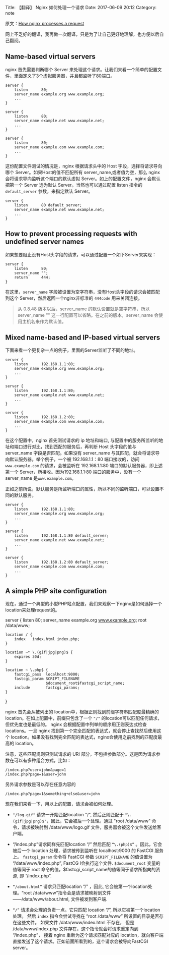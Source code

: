 Title: 【翻译】 Nginx 如何处理一个请求
Date: 2017-06-09 20:12
Category: note

原文：[How nginx processes a request](http://nginx.org/en/docs/http/request_processing.html)

网上不乏好的翻译，我再做一次翻译，只是为了让自己更好地理解，也方便以后自己翻阅。

## Name-based virtual servers

nginx 首先需要判断哪个 Server 来处理这个请求。让我们来看一个简单的配置文件，里面定义了3个虚拟服务器，并且都监听了80端口。

	server {
	    listen      80;
	    server_name example.org www.example.org;
	    ...
	}
	
	server {
	    listen      80;
	    server_name example.net www.example.net;
	    ...
	}
	
	server {
	    listen      80;
	    server_name example.com www.example.com;
	    ...
	}


这份配置文件测试的情况是，nginx 根据请求头中的 Host 字段，选择将请求导向哪个 Server。如果Host的值不匹配所有 server\_name,或者值为空，那么 nginx 会将请求导向监听这个端口的默认虚拟 Server。如上的配置文件，nginx 会默认把第一个 Server 选为默认 Server。当然也可以通过配置 listen 指令的 `default_server` 参数，来指定默认 Server。


	server {
	    listen      80 default_server;
	    server_name example.net www.example.net;
	    ...
	}


## How to prevent processing requests with undefined server names

如果想要阻止没有Host头字段的请求，可以通过配置一个如下Server来实现：

	server {
	    listen      80;
	    server_name "";
	    return      444;
	}

在这里，`server_name` 字段被设置为空字符串，没有Host头字段的请求会被匹配到这个 Server，然后返回一个nginx非标准的 `444code` 用来关闭连接。

> 从 0.8.48 版本以后，server\_name 的默认设置就是空字符串，所以 server\_name "" 这一行配置可以省略。在之前的版本，server\_name 会使用主机名来作为默认值。

## Mixed name-based and IP-based virtual servers

下面来看一个更复杂一点的例子，里面的Server监听了不同的地址。

	server {
	    listen      192.168.1.1:80;
	    server_name example.org www.example.org;
	    ...
	}
	
	server {
	    listen      192.168.1.1:80;
	    server_name example.net www.example.net;
	    ...
	}
	
	server {
	    listen      192.168.1.2:80;
	    server_name example.com www.example.com;
	    ...
	}

在这个配置中，nginx 首先测试请求的 ip 地址和端口, 与配置中的服务所监听的地址和端口进行对比，找到匹配的服务后，再判断 Host 头字段的值与 server\_name 字段是否匹配。如果没有 server\_name 与其匹配，就会将请求导向默认服务器。举个例子，一个被 192.168.1.1：80 端口接收的，访问 `www.example.com` 的请求，会被监听在 192.168.1.1:80 端口的默认服务器，即上述第一个 Server，所接收。因为192.168.1.1:80 端口的服务中，没有一个 server\_name 是`www.example.com`。

正如之前所说，默认服务是所监听端口的属性，所以不同的监听端口，可以设置不同的默认服务。

	server {
	    listen      192.168.1.1:80;
	    server_name example.org www.example.org;
	    ...
	}
	
	server {
	    listen      192.168.1.1:80 default_server;
	    server_name example.net www.example.net;
	    ...
	}
	
	server {
	    listen      192.168.1.2:80 default_server;
	    server_name example.com www.example.com;
	    ...
	}

## A simple PHP site configuration

现在，通过一个典型的小型PHP站点配置，我们来观察一下nginx是如何选择一个location来处理request的。

server {
    listen      80;
    server_name example.org www.example.org;
    root        /data/www;

    location / {
        index   index.html index.php;
    }

    location ~* \.(gif|jpg|png)$ {
        expires 30d;
    }

    location ~ \.php$ {
        fastcgi_pass  localhost:9000;
        fastcgi_param SCRIPT_FILENAME
                      $document_root$fastcgi_script_name;
        include       fastcgi_params;
    }
}

nginx 首先会从被列出的 location中，根据正则找到前缀字符串匹配度最精确的 location。在如上配置中，前缀只包含了一个 `"/"` 的location可以匹配任何请求，但优先度也是最低的。 nginx 会根据配置中列举的顺序用正则表达式检查 locations。一旦 nginx 找到第一个完全匹配的表达式，就会停止查找然后使用这个 location。如果没有找到完全匹配的表达式，nginx会使用之前找到的匹配度最高的 location。

注意，这些匹配规则只测试请求的 URI 部分，不包括参数部分。这是因为请求参数在可以有多种组合方式，比如：

	/index.php?user=john&page=1
	/index.php?page=1&user=john

另外请求参数是可以存在任意内容的

	/index.php?page=1&something+else&user=john

现在我们来看一下，用以上的配置，请求会被如何处理。

- `"/log.gif"` 请求一开始匹配location "/", 然后正则匹配于 `"\.(gif|jpg|png)$"`，因此，它会被后一个处理。通过 "root /data/www" 命令，请求被映射到 /data/www/logo.gif 文件，服务器会被这个文件发送给客户端。
- “/index.php”请求同样先匹配location “/” 然后匹配 `“\.(php)$”` 。因此，它会被后一个 location 处理，请求被传到监听在 localhost:9000 的 FastCGI 服务上。 `fastcgi_param` 命令将 FastCGI 参数 `SCRIPT_FILENAME` 的值设置为 “/data/www/index.php”, FastCG I会执行这个文件. `$document_root` 变量的值等同于 root 命令的值，$fastcgi_script_name的值等同于请求所指向的资源, 即 “/index.php”.

- `“/about.html”` 请求只匹配location “/” ，因此, 它会被第一个location处理。“root /data/www”指令会是请求被映射到文件——/data/www/about.html, 文件被发到客户端.

- `“/”` 请求会处理的负责一点。它只匹配 location “/”, 所以它被第一个location处理。 然后 `index` 指令会尝试寻找在 “root /data/www” 所设置的目录是否存在这些文件。 如果文件 /data/www/index.html 不存在， 但是 /data/www/index.php 文件存在，这个指令就会将请求重定向到 “/index.php”， 接着 nginx 重新为这个请求匹配对应的 location，就向客户端直接发送了这个请求。正如前面所看到的，这个请求会被导向FastCGI server。